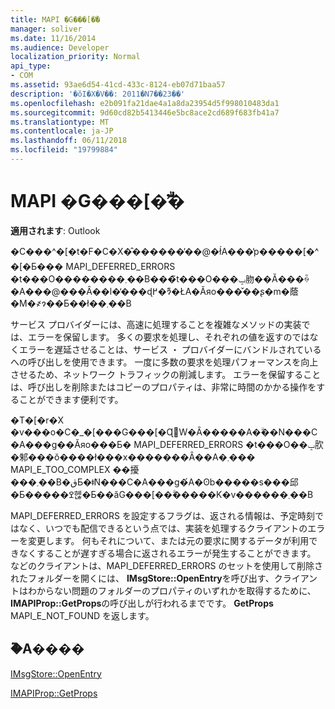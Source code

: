 ```yaml
---
title: MAPI �G���[�ۗ̕�
manager: soliver
ms.date: 11/16/2014
ms.audience: Developer
localization_priority: Normal
api_type:
- COM
ms.assetid: 93ae6d54-41cd-433c-8124-eb07d71baa57
description: '�ŏI�X�V��: 2011�N7��23��'
ms.openlocfilehash: e2b091fa21dae4a1a8da23954d5f998010483da1
ms.sourcegitcommit: 9d60cd82b5413446e5bc8ace2cd689f683fb41a7
ms.translationtype: MT
ms.contentlocale: ja-JP
ms.lasthandoff: 06/11/2018
ms.locfileid: "19799884"
---
```

# <a name="deferring-mapi-errors"></a>MAPI �G���[�ۗ̕�

  
  
**適用されます**: Outlook 
  
�C���^�[�t�F�C�X�̂������̕��@�ł́A���̓p�����[�^�[�Ƃ��� MAPI_DEFERRED_ERRORS �t���O��������܂��B���̃t���O���ݒ肳��Ă���ꍇ�A���@���Ȃ��l�̒���ɖ߂�ɂ͌�ŁA�Ăяo���̌��ʂ�m�蔭�M�҂ɂ��Ƃ��ł��܂��B
  
サービス プロバイダーには、高速に処理することを複雑なメソッドの実装では、エラーを保留します。 多くの要求を処理し、それぞれの値を返すのではなくエラーを遅延させることは、サービス ・ プロバイダーにバンドルされているへの呼び出しを使用できます。 一度に多数の要求を処理パフォーマンスを向上させるため、ネットワーク トラフィックの削減します。 エラーを保留することは、呼び出しを削除またはコピーのプロパティは、非常に時間のかかる操作をすることができます便利です。 
  
�T�[�r�X �v���o�C�_�[���G���[�Ɋ֌W�Ȃ�����A�ۗ��N���C�A���g��Ăяo���Ƃ� MAPI_DEFERRED_ERRORS �t���O��ݒ肷�邾���ŏ����ł���x�������Ȃ��A�܂��� MAPI_E_TOO_COMPLEX ��擾���܂��B�قƂ�ǂ̃N���C�A���g�́A�ʘb�����s���邱�Ƃ�����ߐ헪�Ƃ��ăG���[��ۗ�����K�v������܂��B 
  
MAPI_DEFERRED_ERRORS を設定するフラグは、返される情報は、予定時刻ではなく、いつでも配信できるという点では、実装を処理するクライアントのエラーを変更します。 何もそれについて、または元の要求に関するデータが利用できなくすることが遅すぎる場合に返されるエラーが発生することができます。 などのクライアントは、MAPI_DEFERRED_ERRORS のセットを使用して削除されたフォルダーを開くには、 **IMsgStore::OpenEntry**を呼び出す、クライアントはわからない問題のフォルダーのプロパティのいずれかを取得するために、 **IMAPIProp::GetProps**の呼び出しが行われるまでです。 **GetProps** MAPI_E_NOT_FOUND を返します。 
  
## <a name="see-also"></a>�֘A����



[IMsgStore::OpenEntry](imsgstore-openentry.md)
  
[IMAPIProp::GetProps](imapiprop-getprops.md)

